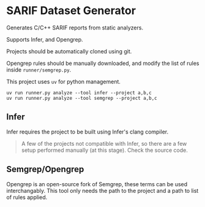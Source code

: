 # SARIF Dataset Generator

Generates C/C++ SARIF reports from static analyzers.

Supports Infer, and Opengrep.

Projects should be automatically cloned using git.

Opengrep rules should be manually downloaded, and modify the list of rules inside `runner/semgrep.py`.

This project uses `uv` for python management.

```
uv run runner.py analyze --tool infer --project a,b,c
uv run runner.py analyze --tool semgrep --project a,b,c
```

## Infer

Infer requires the project to be built using Infer's clang compiler.

> A few of the projects not compatible with Infer, so there are a few setup performed manually (at this stage). Check the source code.

## Semgrep/Opengrep

Opengrep is an open-source fork of Semgrep, these terms can be used interchangably. This tool only needs the path to the project and a path to list of rules applied.

